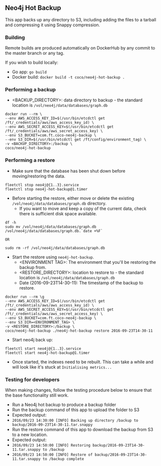 ## Neo4j Hot Backup
This app backs up any directory to S3, including adding the files to a tarball and compressing it using Snappy compression.

### Building
Remote builds are produced automatically on DockerHub by any commit to the master branch or any tag.

If you wish to build locally:
- Go app: `go build`
- Docker build: `docker build -t coco/neo4j-hot-backup .`

### Performing a backup

- &lt;BACKUP_DIRECTORY&gt;: data directory to backup - the standard location is `/vol/neo4j/data/databases/graph.db`

```
docker run --rm \
--env AWS_ACCESS_KEY_ID=$(/usr/bin/etcdctl get /ft/_credentials/aws/aws_access_key_id) \
--env AWS_SECRET_ACCESS_KEY=$(/usr/bin/etcdctl get /ft/_credentials/aws/aws_secret_access_key) \
--env S3_BUCKET=com.ft.coco-neo4j-backup \
--env S3_DIR=$(/usr/bin/etcdctl get /ft/config/environment_tag) \
-v <BACKUP_DIRECTORY>:/backup \
coco/neo4j-hot-backup
```

### Performing a restore
- Make sure that the database has been shut down before moving/restoring the data.

```
fleetctl stop neo4j@{1..3}.service
fleetctl stop neo4j-hot-backup@1.timer
```

- Before starting the restore, either move or delete the existing `/vol/neo4j/data/databases/graph.db` directory.
    - If you want to move and keep a copy of the current data, check there is sufficient disk space available.

```
df -h
sudo mv /vol/neo4j/data/databases/graph.db /vol/neo4j/data/databases/graph.db.`date +%F`

OR

sudo rm -rf /vol/neo4j/data/databases/graph.db
```

- Start the restore using `neo4j-hot-backup`.
    - &lt;ENVIRONMENT TAG&gt;: The environment that you'll be restoring the backup from.
    - &lt;RESTORE_DIRECTORY&gt;: location to restore to - the standard location is `/vol/neo4j/data/databases/graph.db`
    - Date (2016-09-23T14-30-11): The timestamp of the backup to restore.

```
docker run --rm \g
--env AWS_ACCESS_KEY_ID=$(/usr/bin/etcdctl get /ft/_credentials/aws/aws_access_key_id) \
--env AWS_SECRET_ACCESS_KEY=$(/usr/bin/etcdctl get /ft/_credentials/aws/aws_secret_access_key) \
--env S3_BUCKET=com.ft.coco-neo4j-backup \
--env S3_DIR=<ENVIRONMENT_TAG> \
-v <RESTORE_DIRECTORY>:/backup \
coco/neo4j-hot-backup ./neo4j-hot-backup restore 2016-09-23T14-30-11
```

- Start neo4j back up:

```
fleetctl start neo4j@{1..3}.service
fleetctl start neo4j-hot-backup@1.timer
```

- Once started, the indexes need to be rebuilt.  This can take a while and will look like it's stuck at `Initialising metrics...`


### Testing for developers
When making changes, follow the testing procedure below to ensure that the base functionality still work.
- Run a Neo4j hot backup to produce a backup folder
- Run the backup command of this app to upload the folder to S3
 - Expected output:
 - `2016/09/23 14:30:00 [INFO] Backing up directory /backup to backup/2016-09-23T14-30-11.tar.snappy`
- Run the restore command of this app to download the backup from S3 to a new location.
 - Expected output: 
 - `2016/09/23 14:50:00 [INFO] Restoring backup/2016-09-23T14-30-11.tar.snappy to /backup`
 - `2016/09/23 14:50:00 [INFO] Restore of backup/2016-09-23T14-30-11.tar.snappy to /backup complete`
